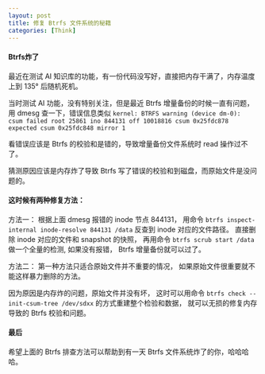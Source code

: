 ```yaml
---
layout: post
title: 修复 Btrfs 文件系统的秘籍
categories: [Think]
---
```


#### Btrfs炸了
最近在测试 AI 知识库的功能，有一份代码没写好，直接把内存干满了，内存温度上到 135° 后随机死机。

当时测试 AI 功能，没有特别关注，但是最近 Btrfs 增量备份的时候一直有问题，用 dmesg 查一下，错误信息类似 `kernel: BTRFS warning (device dm-0): csum failed root 25861 ino 844131 off 10018816 csum 0x25fdc878 expected csum 0x25fdc848 mirror 1`

看错误应该是 Btrfs 的校验和是错的，导致增量备份文件系统时 read 操作过不了。

猜测原因应该是内存炸了导致 Btrfs 写了错误的校验和到磁盘，而原始文件是没问题的。

#### 这时候有两种修复方法：
方法一：
根据上面 dmesg 报错的 inode 节点 844131， 用命令 `btrfs inspect-internal inode-resolve 844131 /data` 反查到 inode 对应的文件路径。 直接删除 inode 对应的文件和 snapshot 的快照， 再用命令 `btrfs scrub start /data` 做一个全量的检测, 如果没有报错， Btrfs 增量备份就可以过了。

方法二：
第一种方法只适合原始文件并不重要的情况， 如果原始文件很重要就不能这样暴力删除的方法。

因为原因是内存炸的问题，原始文件并没有坏， 这时可以用命令 `btrfs check --init-csum-tree /dev/sdxx` 的方式重建整个检验和数据， 就可以无损的修复内存导致的 Btrfs 校验和问题。

#### 最后
希望上面的 Btrfs 排查方法可以帮助到有一天 Btrfs 文件系统炸了的你，哈哈哈哈。
